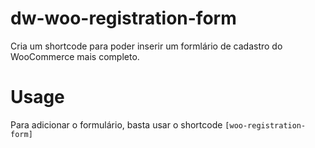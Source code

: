 # dw-woo-registration-form
Cria um shortcode para poder inserir um formlário de cadastro do WooCommerce mais completo.

# Usage
Para adicionar o formulário, basta usar o shortcode <code>[woo-registration-form]</code>

